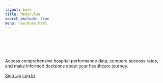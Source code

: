 ```yaml
---
layout: base
title: MediPulse
search_exclude: true
menu: nav/home.html
---
```


<div class="relative isolate px-6 pt-14 lg:px-8">
  <div class="mx-auto max-w-2xl py-32 sm:py-48 lg:py-56">
    <div class="text-center">
      <h1 class="fade-in text-gradient font-extrabold tracking-tight sm:text-7xl">Find the Best Care for You</h1>
      <p class="mt-8 text-pretty text-lg font-medium text-gray-500 sm:text-xl/8">Access comprehensive hospital performance data, compare success rates, and make informed decisions about your healthcare journey.</p>
      <div class="mt-10 flex items-center justify-center gap-x-6">
        <a href="signup" class="rounded-md bg-indigo-500 px-3.5 py-2.5 text-lg font-semibold text-white shadow-sm hover:bg-indigo-600 focus-visible:outline focus-visible:outline-2 focus-visible:outline-offset-2 focus-visible:outline-indigo-500">Sign Up</a>
        <a href="login" class="rounded-md bg-indigo-500 px-3.5 py-2.5 text-lg font-bold text-white shadow-sm hover:bg-indigo-600 focus-visible:outline focus-visible:outline-2 focus-visible:outline-offset-2 focus-visible:outline-indigo-500">Log In</a>
      </div>
    </div>
  </div>
</div>

<style>
.fade-in {
    opacity: 0;
    transform: translateY(20px);
    transition: opacity 0.8s ease-out, transform 0.8s ease-out;
}

.text-gradient {
    background: linear-gradient(90deg, #4f46e5, #7c3aed, #4f46e5);
    background-size: 200% auto;
    color: transparent;
    background-clip: text;
    -webkit-background-clip: text;
    animation: gradient 8s linear infinite;
}

@keyframes gradient {
    0% {
        background-position: 0% 50%;
    }
    50% {
        background-position: 100% 50%;
    }
    100% {
        background-position: 0% 50%;
    }
}

.visible {
    opacity: 1;
    transform: translate(0);
}
</style>

<script>
document.addEventListener('DOMContentLoaded', () => {
    const elements = document.querySelectorAll('.fade-in');
    
    const observer = new IntersectionObserver((entries) => {
        entries.forEach(entry => {
            if (entry.isIntersecting) {
                entry.target.classList.add('visible');
            }
        });
    }, {
        threshold: 0.1
    });

    elements.forEach(element => {
        observer.observe(element);
    });
});
</script>
